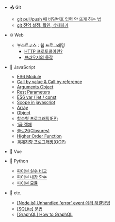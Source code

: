 - :outbox_tray: Git

  - [git pull/push 때 비밀번호 입력 안 뜨게 하는 법](/git/credential-caching.md)
  - [git 전역 설정, 확인, 삭제하기](/git/git-config.md)

- :globe_with_meridians: Web

  - 부스트코스 : 웹 프로그래밍
    - [HTTP 프로토콜이란?](/web/boost-http-protocol.md)
    - [브라우저의 동작](/web/boost-browser.md)


- :lemon: JavaScript

  - [ES6 Module](./docs/javascript/2019-04-05-ES6Module.md)
  - [Call by value & Call by reference](/javascript/2019-04-08-CallByValue&CallByReference.md)
  - [Arguments Object](/javascript/2019-04-08-FunctionArguments.md)
  - [Rest Parameters](/javascript/2019-04-08-RestParameters.md)
  - [ES6 var / let / const](/javascript/2019-04-10-ES6-var-let-const.md)
  - [Scope in javascript](/javascript/2019-04-10-JavascriptScope.md)
  - [Array](/javascript/2019-04-12-Array.md)
  - [Object](/javascript/2019-04-12-Object.md)
  - [함수형 프로그래밍(FP)](/javascript/2019-04-15-FunctionalProgramming.md)
  - [1급 객체](/javascript/2019-04-16-FirstClassObject&Function.md)
  - [클로저(Closures)](/javascript/2019-04-17-Closure.md)
  - [Higher Order Function](/javascript/2019-04-28-HigherOrderFunction.md)
  - [객체지향 프로그래밍(OOP)](/javascript/2019-04-28-JS_OOP.md)

- :green_apple: Vue

- :snake: Python

  - [파이썬 실수 비교](/python/comparing-float.md)
  - [파이썬 내장 함수](/python/builtin-functions.md)
  - [파이썬 모듈](/python/modules.md)

- :thought_balloon: etc.
  - [[Node.js] Unhandled 'error' event 에러 해결방법](/etc/node-listen-error.md)
  - [[SQLite] 문법](/etc/sqlite-syntax.md)
  - [[GraphQL] How to GraphQL](/etc/how-to-graphql.md)

